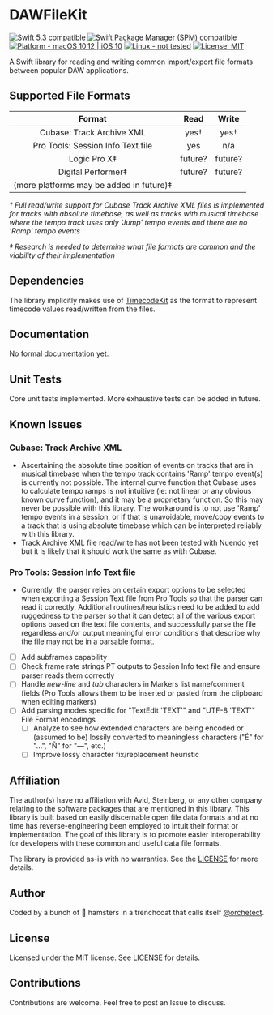 # DAWFileKit

<p>
<a href="https://developer.apple.com/swift">
<img src="https://img.shields.io/badge/Swift%205.3-compatible-orange.svg?style=flat"
     alt="Swift 5.3 compatible" /></a>
<a href="#installation">
<img src="https://img.shields.io/badge/SPM-compatible-orange.svg?style=flat"
     alt="Swift Package Manager (SPM) compatible" /></a>
<a href="https://developer.apple.com/swift">
<img src="https://img.shields.io/badge/platform-macOS%2010.12%20|%20iOS%2010-green.svg?style=flat"
     alt="Platform - macOS 10.12 | iOS 10" /></a>
<a href="#contributions">
<img src="https://img.shields.io/badge/Linux-not%20tested-black.svg?style=flat"
     alt="Linux - not tested" /></a>
<a href="https://github.com/orchetect/DAWFileKit/blob/master/LICENSE">
<img src="http://img.shields.io/badge/license-MIT-blue.svg?style=flat" 
     alt="License: MIT" /></a>
</p>

A Swift library for reading and writing common import/export file formats between popular DAW applications.

## Supported File Formats

|                  Format                  |  Read   |  Write  |
| :--------------------------------------: | :-----: | :-----: |
|        Cubase: Track Archive XML         |  yes†   |  yes†   |
|    Pro Tools: Session Info Text file     |   yes   |   n/a   |
|               Logic Pro X‡               | future? | future? |
|            Digital Performer‡            | future? | future? |
| (more platforms may be added in future)‡ |         |         |

*† Full read/write support for Cubase Track Archive XML files is implemented for tracks with absolute timebase, as well as tracks with musical timebase where the tempo track uses only 'Jump' tempo events and there are no 'Ramp' tempo events*

*‡ Research is needed to determine what file formats are common and the viability of their implementation*

## Dependencies

The library implicitly makes use of [TimecodeKit](https://github.com/orchetect/TimecodeKit) as the format to represent timecode values read/written from the files.

## Documentation

No formal documentation yet.

## Unit Tests

Core unit tests implemented. More exhaustive tests can be added in future.

## Known Issues

### Cubase: Track Archive XML

- Ascertaining the absolute time position of events on tracks that are in musical timebase when the tempo track contains 'Ramp' tempo event(s) is currently not possible. The internal curve function that Cubase uses to calculate tempo ramps is not intuitive (ie: not linear or any obvious known curve function), and it may be a proprietary function. So this may never be possible with this library. The workaround is to not use 'Ramp' tempo events in a session, or if that is unavoidable, move/copy events to a track that is using absolute timebase which can be interpreted reliably with this library.
- Track Archive XML file read/write has not been tested with Nuendo yet but it is likely that it should work the same as with Cubase.

### Pro Tools: Session Info Text file

- Currently, the parser relies on certain export options to be selected when exporting a Session Text file from Pro Tools so that the parser can read it correctly. Additional routines/heuristics need to be added to add ruggedness to the parser so that it can detect all of the various export options based on the text file contents, and successfully parse the file regardless and/or output meaningful error conditions that describe why the file may not be in a parsable format.

- [ ] Add subframes capability
- [ ] Check frame rate strings PT outputs to Session Info text file and ensure parser reads them correctly
- [ ] Handle *new-line* and *tab* characters in Markers list name/comment fields (Pro Tools allows them to be inserted or pasted from the clipboard when editing markers)
- [ ] Add parsing modes specific for "TextEdit 'TEXT'" and "UTF-8 'TEXT'" File Format encodings
  - [ ] Analyze to see how extended characters are being encoded or (assumed to be) lossily converted to meaningless characters ("É" for "…", "Ñ" for "—", etc.)
  - [ ] Improve lossy character fix/replacement heuristic

## Affiliation

The author(s) have no affiliation with Avid, Steinberg, or any other company relating to the software packages that are mentioned in this library. This library is built based on easily discernable open file data formats and at no time has reverse-engineering been employed to intuit their format or implementation. The goal of this library is to promote easier interoperability for developers with these common and useful data file formats.

The library is provided as-is with no warranties. See the [LICENSE](https://github.com/orchetect/DAWFileKit/blob/master/LICENSE) for more details.

## Author

Coded by a bunch of 🐹 hamsters in a trenchcoat that calls itself [@orchetect](https://github.com/orchetect).

## License

Licensed under the MIT license. See [LICENSE](https://github.com/orchetect/DAWFileKit/blob/master/LICENSE) for details.

## Contributions

Contributions are welcome. Feel free to post an Issue to discuss.

